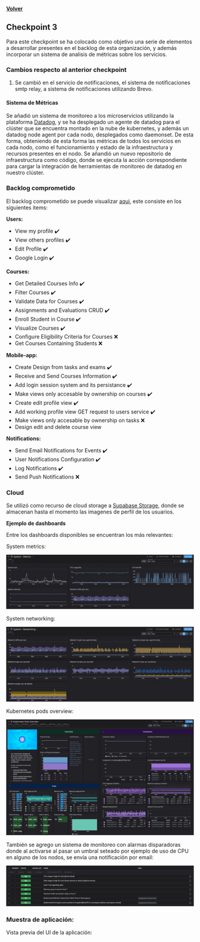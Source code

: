 [**Volver**](../README.md)

## Checkpoint 3

Para este checkpoint se ha colocado como objetivo una serie de elementos a desarrollar presentes en el backlog de esta organización, y además incorporar un sistema de analisis de métricas sobre los servicios.

### Cambios respecto al anterior checkpoint

1. Se cambió en  el servicio de notificaciones, el sistema de notificaciones smtp relay, a sistema de notificaciones utilizando Brevo.

#### Sistema de Métricas

Se añadió un sistema de monitoreo a los microservicios utilizando la plataforma [Datadog](https://www.datadoghq.com/), y se ha desplegado un agente de datadog para el clúster que se encuentra montado en la nube de kubernetes, y además un datadog node agent por cada nodo, desplegados como daemonset.
De esta forma, obteniendo de esta forma las métricas de todos los servicios en cada nodo, como el funcionamiento y estado de la infraestructura y recursos presentes en el nodo.
Se añandió un nuevo repositorio de infraestructura como código, donde se ejecuta la acción correspondiente para cargar la integración de herramientas de monitoreo de datadog en nuestro clúster.

### Backlog comprometido

El backlog comprometido se puede visualizar [aqui](https://github.com/orgs/ClassConnect-org/projects/1/views/3), este consiste en los siguientes items:

**Users:**

- View my profile  ✔️
- View others profiles ✔️
- Edit Profile ✔️
- Google Login ✔️
  
**Courses:**

- Get Detailed Courses Info ✔️
- Filter Courses ✔️
- Validate Data for Courses  ✔️
- Assignments and Evaluations CRUD ✔️
- Enroll Student in Course  ✔️
- Visualize Courses ✔️
- Configure Eligibility Criteria for Courses ❌
- Get Courses Containing Students ❌
  
**Mobile-app:**

- Create Design from tasks and exams ✔️
- Receive and Send Courses Information ✔️
- Add login session system and its persistance ✔️
- Make views only accesable by ownership on courses  ✔️
- Create edit profile view ✔️
- Add working profile view GET request to users service ✔️
- Make views only accesable by ownership on tasks ❌
- Design edit and delete course view

**Notifications:**

- Send Email Notifications for Events  ✔️
- User Notifications Configuration ✔️
- Log Notifications  ✔️
- Send Push Notifications ❌

### Cloud

Se utilizó como recurso de cloud storage a [Supabase Storage](https://supabase.com/docs/guides/storage), donde se almacenan hasta el momento las imagenes de perfil de los usuarios.


**Ejemplo de dashboards**

Entre los dashboards disponibles se encuentran los más relevantes:

System metrics:


![system metrics](../img/system_metrics.png)


System networking: 

![system networking](../img/system_networking.png)


Kubernetes pods overview:


![kubernetes pods overview](../img/kube_pods.png)


También se agrego un sistema de monitoreo con alarmas disparadoras donde al activarse al pasar un umbral seteado por ejemplo de uso de CPU en alguno de los nodos, se envía una notificación por email:

![monitor](../img/monitor.png)

### Muestra de aplicación:

Vista previa del UI de la aplicación:


